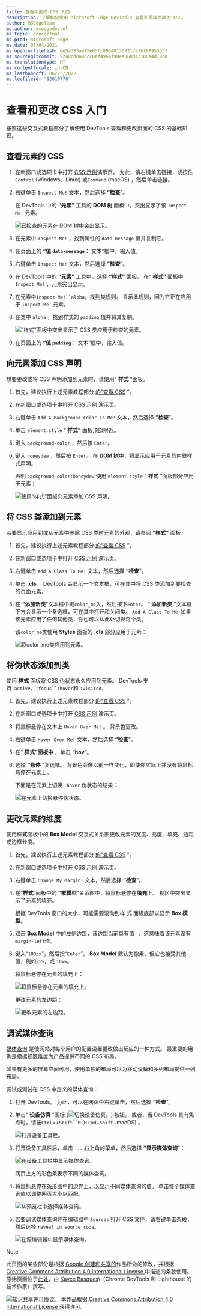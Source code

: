 ```yaml
---
title: 查看和更改 CSS 入门
description: 了解如何使用 Microsoft Edge DevTools 查看和更改页面的 CSS。
author: MSEdgeTeam
ms.author: msedgedevrel
ms.topic: conceptual
ms.prod: microsoft-edge
ms.date: 05/04/2021
ms.openlocfilehash: ee5a383ae75e65fc890401367217e7bf08953553
ms.sourcegitcommit: 92a0cd0a86cc8ef49e4f90ea660d43106a4d19b8
ms.translationtype: MT
ms.contentlocale: zh-CN
ms.lasthandoff: 06/23/2022
ms.locfileid: "12610770"
---
```

<!-- Copyright Kayce Basques

   Licensed under the Apache License, Version 2.0 (the "License");
   you may not use this file except in compliance with the License.
   You may obtain a copy of the License at

       https://www.apache.org/licenses/LICENSE-2.0

   Unless required by applicable law or agreed to in writing, software
   distributed under the License is distributed on an "AS IS" BASIS,
   WITHOUT WARRANTIES OR CONDITIONS OF ANY KIND, either express or implied.
   See the License for the specific language governing permissions and
   limitations under the License.  -->
# <a name="get-started-viewing-and-changing-css"></a>查看和更改 CSS 入门

按照这些交互式教程部分了解使用 DevTools 查看和更改页面的 CSS 的基础知识。


<!-- ====================================================================== -->
## <a name="view-the-css-for-an-element"></a>查看元素的 CSS

1. 在新窗口或选项卡中打开 [CSS 示例](https://microsoftedge.github.io/Demos/devtools-css-get-started/)演示页。 为此，请右键单击链接，或按住`Control` (Windows、Linux) 或`Command` (macOS) ，然后单击链接。

   <!-- You can view the source files for the CSS Examples demo page at the [MicrosoftEdge/Demos > devtools-css-get-started](https://github.com/MicrosoftEdge/Demos/tree/main/devtools-css-get-started) repo folder. -->

1. 右键单击 `Inspect Me!` 文本，然后选择 **“检查**”。

   在 DevTools 中的 **“元素”** 工具的 **DOM 树** 面板中，突出显示了该 `Inspect Me!` 元素。

   ![已检查的元素在 DOM 树中突出显示。](../media/css-elements-inspect-me.msft.png)

1. 在元素中 `Inspect Me!` ，找到属性的 `data-message` 值并复制它。

1. 在页面上的 **“值 `data-message`：** 文本”框中，输入值。

1. 右键单击 `Inspect Me!` 文本，然后选择 **“检查**”。

1. 在 DevTools 中的 **“元素”** 工具中，选择 **“样式”** 面板。  在“ **样式”** 面板中 `Inspect Me!` ，元素突出显示。

1. 在元素中`Inspect Me!``aloha`，找到类规则。  显示此规则，因为它正在应用于 `Inspect Me!` 元素。

1. 在类中 `aloha` ，找到样式的 `padding` 值并将其复制。

   ![“样式”面板中突出显示了 CSS 类应用于检查的元素。](../media/css-elements-inspect-me-styles.msft.png)

1. 在页面上的 **“值 `padding`：** 文本”框中，输入值。


<!-- ====================================================================== -->
## <a name="add-a-css-declaration-to-an-element"></a>向元素添加 CSS 声明

想要更改或将 CSS 声明添加到元素时，请使用“ **样式** ”面板。

1. 首先，建议执行上述元素教程部分 [的“查看 CSS](#view-the-css-for-an-element) ”。

1. 在新窗口或选项卡中打开 [CSS 示例](https://microsoftedge.github.io/Demos/devtools-css-get-started/) 演示页。

1. 右键单击 `Add A Background Color To Me!` 文本，然后选择 **“检查**”。

1. 单击 `element.style` “ **样式”** 面板顶部附近。

1. 键入 `background-color` ，然后按 `Enter`。

1. 键入 `honeydew` ，然后按 `Enter`。  在 **DOM 树**中，将显示应用于元素的内联样式声明。

    声明 `background-color:honeydew` 使用 `element.style` “ **样式** ”面板部分应用于元素：

   ![使用“样式”面板向元素添加 CSS 声明。](../media/css-elements-add-background-color-to-me-styles-p.msft.png)


<!-- ====================================================================== -->
## <a name="add-a-css-class-to-an-element"></a>将 CSS 类添加到元素

若要显示应用到或从元素中删除 CSS 类时元素的外观，请参阅 **“样式”** 面板。

1. 首先，建议执行上述元素教程部分 [的“查看 CSS](#view-the-css-for-an-element) ”。

1. 在新窗口或选项卡中打开 [CSS 示例](https://microsoftedge.github.io/Demos/devtools-css-get-started/) 演示页。

1. 右键单击 `Add A Class To Me!` 文本，然后选择 **“检查**”。

1. 单击 **.cls**。  DevTools 会显示一个文本框，可在其中将 CSS 类添加到要检查的页面元素。

1. 在 **“添加新类**”文本框中键`color_me`入，然后按下`Enter`。  “ **添加新类** ”文本框下方会显示一个复选框，可在其中打开和关闭类。  `Add A Class To Me!`如果该元素应用了任何其他类，你也可以从此处切换每个类。

   该`color_me`类使用 **Styles** 面板的 **.cls** 部分应用于元素：

   ![将color_me类应用到元素。](../media/css-elements-add-a-class-to-me-styles-cls.msft.png)


<!-- ====================================================================== -->
## <a name="add-a-pseudostate-to-a-class"></a>将伪状态添加到类

使用 **样式** 面板将 CSS 伪状态永久应用到元素。  DevTools 支持`:active`、`:focus``:hover`和 `:visited`.

1. 首先，建议执行上述元素教程部分 [的“查看 CSS](#view-the-css-for-an-element) ”。

1. 在新窗口或选项卡中打开 [CSS 示例](https://microsoftedge.github.io/Demos/devtools-css-get-started/) 演示页。

1. 将鼠标悬停在文本上 `Hover Over Me!` 。  背景色更改。

1. 右键单击 `Hover Over Me!` 文本，然后选择 **“检查**”。

1. 在“ **样式”面板中** ，单击 **“hov**”。

1. 选择 **“悬停** ”复选框。  背景色会像以前一样变化，即使你实际上并没有将鼠标悬停在元素上。

   下面是在元素上切换 `:hover` 伪状态的结果：

   ![在元素上切换悬停伪状态。](../media/css-elements-hover-over-me-styles-hov-hover.msft.png)


<!-- ====================================================================== -->
## <a name="change-the-dimensions-of-an-element"></a>更改元素的维度

使用样**式**面板中的 **Box Model** 交互式关系图更改元素的宽度、高度、填充、边距或边框长度。

1. 首先，建议执行上述元素教程部分 [的“查看 CSS](#view-the-css-for-an-element) ”。

1. 在新窗口或选项卡中打开 [CSS 示例](https://microsoftedge.github.io/Demos/devtools-css-get-started/) 演示页。

1. 右键单击 `Change My Margin!` 文本，然后选择 **“检查**”。

1. 在“**样式**”面板中的 **“框模型**”关系图中，将鼠标悬停在**填充**上。  视区中突出显示了元素的填充。

   根据 DevTools 窗口的大小，可能需要滚动到样 **式** 面板底部以显示 **Box 模型**。

1. 双击 **Box Model** 中的左侧边距，该边距当前具有值 `-`，这意味着该元素没有 `margin-left`值。

1. 键入“`100px`”，然后按“`Enter`”。  **Box Model** 默认为像素，但它也接受其他值，例如`25%`，或 `10vw`。

   将鼠标悬停在元素的填充上：

   ![将鼠标悬停在元素的填充上。](../media/css-elements-change-my-margin-styles-padding.msft.png)

   更改元素的左边距：

   ![更改元素的左边距。](../media/css-elements-change-my-margin-styles-margin-edit.msft.png)


<!-- ====================================================================== -->
## <a name="debugging-media-queries"></a>调试媒体查询

[媒体查询](https://developer.mozilla.org/docs/Web/CSS/Media_Queries/Using_media_queries) 是使网站对每个用户的配置设置更改做出反应的一种方式。  最重要的用例是根据视区维度为产品提供不同的 CSS 布局。

如果有更多的屏幕空间可用，使用单独的布局可以为移动设备和多列布局提供一列布局。

调试或测试在 CSS 中定义的媒体查询：

1. 打开 DevTools。  为此，可以在网页中右键单击，然后选择 **“检查**”。

1. 单击“ **设备仿真** ”图标 (![切换设备仿真。](../media/device-emulation-icon-light-theme.png)) 按钮。  或者，当 DevTools 具有焦点时，请按`Ctrl`++`Shift``M` (`M` `Cmd`+`Shift`+macOS) 。

   <!-- todo: update to show new tooltip: -->

   ![打开设备工具栏。](../media/css-elements-media-queries-open-device-toolbar.msft.png)

1. 打开设备工具栏后，单击 `...` 右上角的菜单，然后选择 **“显示媒体查询**”：

   ![在设备工具栏中显示媒体查询。](../media/css-elements-media-queries-showing-mq.msft.png)

   网页上方的彩色条表示不同的媒体查询。
       
1. 将鼠标悬停在条形图中的边界上，以显示不同媒体查询的值。  单击每个媒体查询值以调整网页大小以匹配。

   ![从预览栏中选择媒体查询。](../media/css-elements-media-queries-select-bar.msft.png)

1. 若要调试媒体查询并在编辑器中 `Sources` 打开 CSS 文件，请右键单击条段，然后选择 `reveal in source code`。

   ![在源编辑器中显示媒体查询。](../media/css-elements-media-queries-reveal-in-sources.msft.png)


<!-- ====================================================================== -->
> [!NOTE]
> 此页面的某些部分是根据 [Google 创建和共享的](https://developers.google.com/terms/site-policies)作品所做的修改，并根据[ Creative Commons Attribution 4.0 International License ](https://creativecommons.org/licenses/by/4.0)中描述的条款使用。
> 原始页面位于[此处](https://developer.chrome.com/docs/devtools/css/)，由 [Kayce Basques](https://developers.google.com/web/resources/contributors#kayce-basques)\（Chrome DevTools 和 Lighthouse 的技术作家）撰写。

[![知识共享许可协议。](https://i.creativecommons.org/l/by/4.0/88x31.png)](https://creativecommons.org/licenses/by/4.0)
本作品根据[ Creative Commons Attribution 4.0 International License ](https://creativecommons.org/licenses/by/4.0)获得许可。
